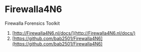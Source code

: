 # Firewalla4N6
Firewalla Forensics Toolkit

1. [http://Firewalla4N6.nl/docs/](http://Firewalla4N6.nl/docs/)
2. [https://github.com/bab2501/Firewalla4N6](https://github.com/bab2501/Firewalla4N6)


